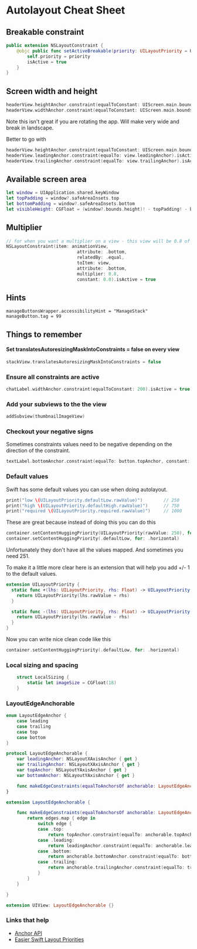 # Autolayout Cheat Sheet

## Breakable constraint

```swift
public extension NSLayoutConstraint {
    @objc public func setActiveBreakable(priority: UILayoutPriority = UILayoutPriority(900)) {
        self.priority = priority
        isActive = true
    }
}
```

## Screen width and height

```swift
headerView.heightAnchor.constraint(equalToConstant: UIScreen.main.bounds.height).isActive = true
headerView.widthAnchor.constraint(equalToConstant: UIScreen.main.bounds.width).isActive = true
```
Note this isn't great if you are rotating the app. Will make very wide and break in landscape.

Better to go with

```swift
headerView.heightAnchor.constraint(equalToConstant: UIScreen.main.bounds.height).isActive = true
headerView.leadingAnchor.constraint(equalTo: view.leadingAnchor).isActive = true
headerView.trailingAnchor.constraint(equalTo: view.trailingAnchor).isActive = true
```

## Available screen area

```swift
let window = UIApplication.shared.keyWindow
let topPadding = window?.safeAreaInsets.top
let bottomPadding = window?.safeAreaInsets.bottom
let visibleHeight: CGFloat = (window?.bounds.height)! - topPadding! - bottomPadding!
```

## Multiplier

```swift
// for when you want a multiplier on a view - this view will be 0.8 of the bottom view
NSLayoutConstraint(item: animationView,
                           attribute: .bottom,
                           relatedBy: .equal,
                           toItem: view,
                           attribute: .bottom,
                           multiplier: 0.8,
                           constant: 0.0).isActive = true
```

## Hints

```
manageButtonsWrapper.accessibilityHint = "ManageStack"
manageButton.tag = 99
```

## Things to remember

#### Set translatesAutoresizingMaskIntoConstraints = false on every view

```swift
stackView.translatesAutoresizingMaskIntoConstraints = false
```

### Ensure all constraints are active

```swift
chatLabel.widthAnchor.constraint(equalToConstant: 200).isActive = true
```

### Add your subviews to the the view

```swift
addSubview(thumbnailImageView)
```

### Checkout your negative signs

Sometimes constraints values need to be negative depending on the direction of the constraint.

```swift
textLabel.bottomAnchor.constraint(equalTo: button.topAnchor, constant: -spacing).isActive = true
```

### Default values

Swift has some default values you can use when doing autolayout.

```swift
print("low \(UILayoutPriority.defaultLow.rawValue)")        // 250
print("high \(UILayoutPriority.defaultHigh.rawValue)")      // 750
print("required \(UILayoutPriority.required.rawValue)")     // 1000
```

These are great because instead of doing this you can do this

```swift
container.setContentHuggingPriority(UILayoutPriority(rawValue: 250), for: .horizontal)
container.setContentHuggingPriority(.defaultLow, for: .horizontal)
```

Unfortunately they don't have all the values mapped. And sometimes you need 251.

To make it a little more clear here is an extension that will help you add +/- 1 to the default values.

```swift
extension UILayoutPriority {
  static func +(lhs: UILayoutPriority, rhs: Float) -> UILayoutPriority {
    return UILayoutPriority(lhs.rawValue + rhs)
  }

  static func -(lhs: UILayoutPriority, rhs: Float) -> UILayoutPriority {
    return UILayoutPriority(lhs.rawValue - rhs)
  }
}
```

Now you can write nice clean code like this

```swift
container.setContentHuggingPriority(.defaultLow, for: .horizontal)
```

### Local sizing and spacing

```swift
    struct LocalSizing {
        static let imageSize = CGFloat(18)
    }
```

### LayoutEdgeAnchorable

```swift
enum LayoutEdgeAnchor {
    case leading
    case trailing
    case top
    case bottom
}

protocol LayoutEdgeAnchorable {
    var leadingAnchor: NSLayoutXAxisAnchor { get }
    var trailingAnchor: NSLayoutXAxisAnchor { get }
    var topAnchor: NSLayoutYAxisAnchor { get }
    var bottomAnchor: NSLayoutYAxisAnchor { get }

    func makeEdgeConstraints(equalToAnchorsOf anchorable: LayoutEdgeAnchorable, forEdges edges: [LayoutEdgeAnchor], insetBy insets: UIEdgeInsets) -> [NSLayoutConstraint]
}

extension LayoutEdgeAnchorable {

    func makeEdgeConstraints(equalToAnchorsOf anchorable: LayoutEdgeAnchorable, forEdges edges: [LayoutEdgeAnchor] = [.top, .leading, .bottom, .trailing], insetBy insets: UIEdgeInsets = .zero) -> [NSLayoutConstraint] {
        return edges.map { edge in
            switch edge {
            case .top:
                return topAnchor.constraint(equalTo: anchorable.topAnchor, constant: insets.top)
            case .leading:
                return leadingAnchor.constraint(equalTo: anchorable.leadingAnchor, constant: insets.left)
            case .bottom:
                return anchorable.bottomAnchor.constraint(equalTo: bottomAnchor, constant: insets.bottom)
            case .trailing:
                return anchorable.trailingAnchor.constraint(equalTo: trailingAnchor, constant: insets.right)
            }
        }
    }

}

extension UIView: LayoutEdgeAnchorable {}
```

### Links that help

- [Anchor API](https://developer.apple.com/documentation/uikit/NSLayoutAnchor)
- [Easier Swift Layout Priorities](https://useyourloaf.com/blog/easier-swift-layout-priorities/)

